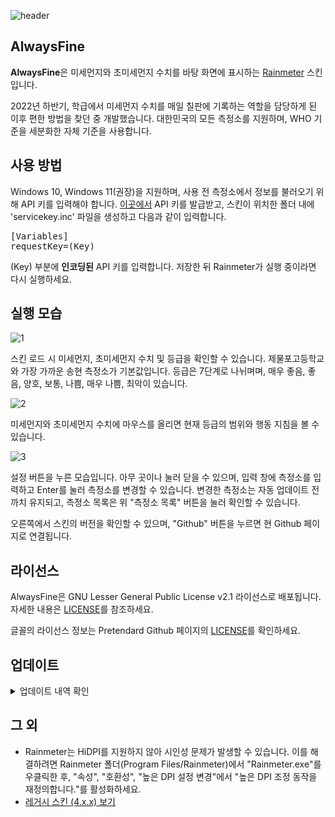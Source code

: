 ![header](https://user-images.githubusercontent.com/75381985/219609891-932a76c6-b85d-44d2-b5a9-82e5b0841ad2.jpg)

## AlwaysFine
**AlwaysFine**은 미세먼지와 초미세먼지 수치를 바탕 화면에 표시하는 [Rainmeter](https://www.rainmeter.net) 스킨입니다.

2022년 하반기, 학급에서 미세먼지 수치를 매일 칠판에 기록하는 역할을 담당하게 된 이후 편한 방법을 찾던 중 개발했습니다. 대한민국의 모든 측정소를 지원하며, WHO 기준을 세분화한 자체 기준을 사용합니다.

## 사용 방법
Windows 10, Windows 11(권장)을 지원하며, 사용 전 측정소에서 정보를 불러오기 위해 API 키를 입력해야 합니다. [이곳에서](https://www.data.go.kr/data/15073861/openapi.do) API 키를 발급받고, 스킨이 위치한 폴더 내에 'servicekey.inc' 파일을 생성하고 다음과 같이 입력합니다.
<pre>
[Variables]
requestKey=(Key)
</pre>
(Key) 부분에 **인코딩된** API 키를 입력합니다. 저장한 뒤 Rainmeter가 실행 중이라면 다시 실행하세요.

## 실행 모습
![1](https://github.com/bunubbv/alwaysfine/assets/75381985/c20e759f-b619-4215-a32d-e0d980f99a06)

스킨 로드 시 미세먼지, 초미세먼지 수치 및 등급을 확인할 수 있습니다. 제물포고등학교와 가장 가까운 송현 측정소가 기본값입니다. 등급은 7단계로 나뉘며며, 매우 좋음, 좋음, 양호, 보통, 나쁨, 매우 나쁨, 최악이 있습니다.

![2](https://github.com/bunubbv/alwaysfine/assets/75381985/8d74e6ae-0679-4e3e-ad05-0d918fa830d4)

미세먼지와 초미세먼지 수치에 마우스를 올리면 현재 등급의 범위와 행동 지침을 볼 수 있습니다.

![3](https://github.com/bunubbv/alwaysfine/assets/75381985/d01a547e-a454-4175-a06a-5f061ee0ad12)

설정 버튼을 누른 모습입니다. 아무 곳이나 눌러 닫을 수 있으며, 입력 창에 측정소를 입력하고 Enter를 눌러 측정소를 변경할 수 있습니다. 변경한 측정소는 자동 업데이트 전까치 유지되고, 측정소 목록은 위 "측정소 목록" 버튼을 눌러 확인할 수 있습니다.

오른쪽에서 스킨의 버전을 확인할 수 있으며, "Github" 버튼을 누르면 현 Github 페이지로 연결됩니다.

## 라이선스
AlwaysFine은 GNU Lesser General Public License v2.1 라이선스로 배포됩니다. 자세한 내용은 [LICENSE](/LICENSE)를 참조하세요.

글꼴의 라이선스 정보는 Pretendard Github 페이지의 [LICENSE](https://github.com/orioncactus/pretendard/blob/main/LICENSE)를 확인하세요.

## 업데이트
<details>
  <summary>업데이트 내역 확인</summary>
&nbsp;

* 과거 내역은 별도로 기록하지 않았습니다.
* 2023-05-08 4.0.3
    * 송림 측정소 가동 중단으로 송현 측정소로 변경
* 2023-05-11 4.0.4
    * 업데이트 과정 중 생성되는 다운로드 폴더 삭제
* 2023-05-12 4.0.5
    * 업데이트 스크립트를 인라인으로 실행하여 속도 향상, 업데이트 이후 무한 루프 발생하는 버그 수정
    * 글꼴 기본 탑재 및 설치 후 스킨이 자동으로 로드되지 않는 버그 수정
* 2023-08-11 5.0.0
    * 스킨 리팩토링 (불필요한 코드, 변수 정리 및 최적화, 약 Ln 600 > 400)
    * 업데이트 구조 변경으로 안정성 향상
        * 파일 다운로드 구조 변경
        * 파일 무결성 검증 진행
        * 호환성 문제로 요구 버전 윈도우 10으로 상향
        * 오류 방지를 위해 다시 시작 시 업데이트 반영
    * 스킨 디자인 및 글꼴 변경
    * 변경한 측정소 정보가 저장되도록 변경
    * 스킨 로드 시 레이아웃 및 설정 자동 적용
    * 오픈 소스로 스킨 배포
    * 기존 8단계 등급에서 7단계로 변경 (심각 삭제)
* 2023-08-12 5.1.0
    * 업데이트 스크립트 버그 수정
* 2023-08-12 5.1.1
    * 레거시 스킨의 호환을 위해 버전 유지
* 2023-08-12 5.1.2
    * 업데이트 스크립트 버그 수정
    * 미세먼지 측정 시간이 잘못 나오는 버그 수정
* 2023-08-12 5.1.3
    * 버전 정보가 잘못 나오는 버그 수정
    * 버전 로드 실패 시 오류 메시지 출력
* 2023-08-14 5.2.0
    * 더 효율적인 구조를 적용하여 불필요한 함수, 변수 정리
    * 코드 리팩토링, 최적화 진행
* 2023-08-15 5.3.0
    * 코드 리팩토링, 최적화 진행
        * 기능이 중복되는 함수 통합
        * 불필요한 변수 삭제
        * 함수, 변수명 정리
        * 데이터 갱신 주기 처리 구조 변경
        * 그 외 유지보수를 위한 구조 변경
        * 불필요한 속성값을 제거하여 최적화
    * 가독성을 위해 고정폭 글꼴(Pretendard GOV)로 변경
    * 미세먼지 등급의 글자 수가 다른 경우 간격을 조정하여 가독성 향상
    * 측정소 한 곳이 점검 중이어도 말풍선에 다른 측정소 정보가 나오게 변경
    * 인터넷 문제 혹은 잘못된 측정소 입력 시 상황에 따라 적절한 문구가 나오게 변경
    * 설정 창 페이드 인, 아웃 효과 적용
    * 설정 창의 배경이 실시간으로 변경되지 않던 문제 해결
    * 기존 7단계에서 매우 좋음 단계 삭제
* 2023-08-16 5.4.0
    * 코드 리팩토링, 최적화 진행
        * Windows 10 1909 이전 버전에서 업데이트 시 오류가 발생하는 문제 해결
        * 설정 창에서 입력한 내용이 나오지 않는 문제 해결
        * 업데이트를 Lua가 아닌 내부에서 처리하게 변경
        * 함수, 변수명 정리
    * 미세먼지 수치의 글자 수가 다른 경우 간격을 조정하여 가독성 향상
    * 설정 버튼 토글 기능 추가, 깜빡임 현상 해결
* 2023-08-28 5.4.1
    * 깃허브 링크 변경
    * 부자연스러운 문구 수정
    * 신뢰할 수 없는 측정값을 표시하지 않도록 변경
* 2023-08-30 5.4.2
    * Windows 10 1904에서 업데이트 중 파일이 손상되는 문제 해결
    * 업데이트 이후 스킨을 자동으로 다시 로드
    * 업데이트 코드를 분리하여 스킨 안정성 향상
    * 미세먼지 정보 갱신 시 스킨이 정렬되지 않는 문제 해결
* 2023-08-30 5.4.3
    * 미세먼지 정보가 갱신되지 않는 문제 해결
    * 코드 구조 개선 및 최적화
* 2023-09-01 5.4.4
    * 24:00으로 출력되는 시간 표기를 00:00으로 변경
* 2023-09-02 5.4.5
    * 인터넷 연결 실패 후 60초 뒤 자동으로 다시 로드
* 2023-09-16 5.4.6
    * 미세먼지, 초미세먼지의 측정소 상태가 잘못 출력되는 문제 해결
        * 측정 값에 오차가 존재해도 값을 표시하는 문제 해결
    * 텍스트 입력 상자가 간헐적으로 표시되지 않는 문제 해결
    * "점검 중" 문구를 "점검"으로 수정하여 가독성 향상
* 2023-09-20 5.4.7
    * "점검" 문구를 "점검 중"으로 복구
    * "깃허브 링크" 버튼을 "Github"로 수정
    * 정규표현식 파싱 실패 시 로그에 표시되는 오류 메시지 변경
    * 텍스트 입력 플러그인의 안정성을 위해 딜레이 적용
    * 이모지에 마우스를 올려도 등급 관련 말풍선이 나오도록 변경
    * 미세먼지, 초미세먼지 값이 모두 없을 시 배경이 바뀌지 않는 문제 해결
    * 측정소 입력의 길이 제한 완화
* 2023-09-22 5.4.8
    * 코드 구조 개선 및 최적화
        * 미세먼지 등급을 판단하는 코드 최적화
        * 텍스트 간격 조정의 구현 방식 변경
        * 오류 및 예외 발생 시 처리 구조 변경
        * 상위 속성 참조 기능을 사용해 코드 정리
        * 불필요한 DynamicVariables 속성 제거로 최적화
    * 간헐적으로 텍스트 입력 상자가 표시되지 않는 문제 해결
        * 텍스트 입력 플러그인에 적용했던 딜레이 제거
        * 간헐적으로 설정 창이 사라지는 문제 해결
    * 디자인 변경
        * 미세먼지 수치가 높을 때 이모지 영역을 침범하는 문제 해결
            * μm 단위의 간격 및 글자 크기 변경
        * 텍스트 정렬을 하나로 통일하여 가독성 향상
        * 텍스트 크기 조절, 스킨 높이 조절
    * 자체 등급이었던 "매우 좋음" 등급을 다시 추가
    * 개발 시 테스트를 위해 디버그 모드 추가
    * 그 외 오타, 사소한 버그 수정
* 2023-09-22 5.4.9
    * 미세먼지 등급이 갱신되지 않는 문제 해결
* 2023-09-24 5.4.10
    * 코드 구조 개선 및 최적화
        * 함수 및 변수명을 알아보기 쉽게 변경
        * 동적 변수 및 함수의 작동 범위를 파악하여 잠재적인 오류 수정
        * 기능 추가가 누적되어 난잡해진 코드 정리, 잠재적 안정성 문제 해결
        * 미세먼지 출력 부분 함수를 구조 개선으로 다시 통합
        * 인터넷 문제 발생 시 일정 시간 이후 다시 시도하는 기능 제거
        * 측정소 문제 발생 여부를 판단하는 함수 구조 변경
    * 미세먼지 등급 및 배경 색상이 갱신되지 않는 문제 해결
    * 미세먼지 수치가 높을 때 텍스트가 이모지 영역을 침범하는 문제 해결
    * 이모지 크기를 텍스트 높이에 맞게 조절
    * 일부 문구를 자연스럽게 변경
* 2023-09-24 5.4.11
    * 미세먼지 수치가 높을 때 조정된 간격이 이후에도 유지될 수 있는 잠재적 문제 해결
    * 미세먼지 등급의 모든 텍스트 간격을 수치가 높을 때 조정하여 가독성 향상
* 2023-10-20 5.4.12
    * 글꼴 변경 (Pretendard GOV > Pretendard opentype 적용)
</details>

## 그 외
* Rainmeter는 HiDPI를 지원하지 않아 시인성 문제가 발생할 수 있습니다. 이를 해결하려면 Rainmeter 폴더(Program Files/Rainmeter)에서 "Rainmeter.exe"를 우클릭한 후, "속성", "호환성", "높은 DPI 설정 변경"에서 "높은 DPI 조정 동작을 재정의합니다."를 활성화하세요.
* [레거시 스킨 \(4.x.x) 보기](https://github.com/bunubbv/alwaysfine/tree/08fc0554353d3b64ec0ebb01d77568ae9ac6dd05)